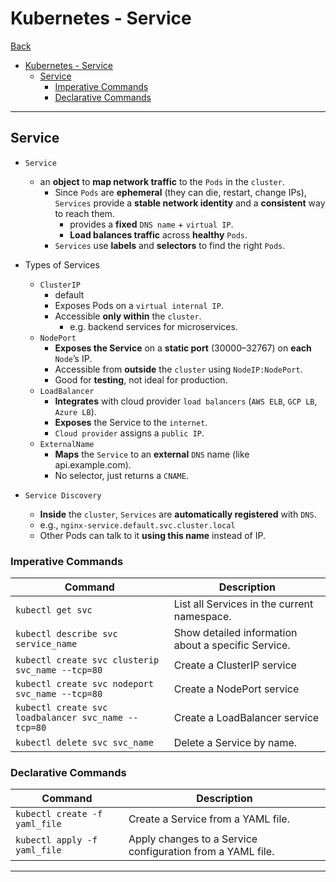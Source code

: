 # Kubernetes - Service

[Back](../../index.md)

- [Kubernetes - Service](#kubernetes---service)
  - [Service](#service)
    - [Imperative Commands](#imperative-commands)
    - [Declarative Commands](#declarative-commands)

---

## Service

- `Service`

  - an **object** to **map network traffic** to the `Pods` in the `cluster`.
    - Since `Pods` are **ephemeral** (they can die, restart, change IPs), `Services` provide a **stable network identity** and a **consistent** way to reach them.
      - provides a **fixed** `DNS name` + `virtual IP`.
      - **Load balances traffic** across **healthy** `Pods`.
    - `Services` use **labels** and **selectors** to find the right `Pods`.

- Types of Services

  - `ClusterIP`
    - default
    - Exposes Pods on a `virtual internal IP`.
    - Accessible **only within** the `cluster`.
      - e.g. backend services for microservices.
  - `NodePort`
    - **Exposes the Service** on a **static port** (30000–32767) on **each** `Node`’s IP.
    - Accessible from **outside** the `cluster` using `NodeIP:NodePort`.
    - Good for **testing**, not ideal for production.
  - `LoadBalancer`
    - **Integrates** with cloud provider `load balancers` (`AWS ELB`, `GCP LB`, `Azure LB`).
    - **Exposes** the Service to the `internet`.
    - `Cloud provider` assigns a `public IP`.
  - `ExternalName`
    - **Maps** the `Service` to an **external** `DNS` name (like api.example.com).
    - No selector, just returns a `CNAME`.

- `Service Discovery`
  - **Inside** the `cluster`, `Services` are **automatically registered** with `DNS`.
  - e.g., `nginx-service.default.svc.cluster.local`
  - Other Pods can talk to it **using this name** instead of IP.

### Imperative Commands

| Command                                             | Description                                         |
| --------------------------------------------------- | --------------------------------------------------- |
| `kubectl get svc`                                   | List all Services in the current namespace.         |
| `kubectl describe svc service_name`                 | Show detailed information about a specific Service. |
| `kubectl create svc clusterip svc_name --tcp=80`    | Create a ClusterIP service                          |
| `kubectl create svc nodeport svc_name --tcp=80`     | Create a NodePort service                           |
| `kubectl create svc loadbalancer svc_name --tcp=80` | Create a LoadBalancer service                       |
| `kubectl delete svc svc_name`                       | Delete a Service by name.                           |

### Declarative Commands

| Command                       | Description                                                |
| ----------------------------- | ---------------------------------------------------------- |
| `kubectl create -f yaml_file` | Create a Service from a YAML file.                         |
| `kubectl apply -f yaml_file`  | Apply changes to a Service configuration from a YAML file. |

---
